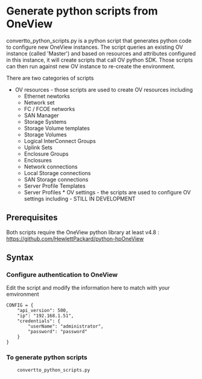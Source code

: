 # Generate python scripts from OneView

convertto_python_scripts.py is a python script that generates python code to configure new OneView instances. The script queries an existing OV instance (called 'Master') and based on resources and attributes configured in this instance, it will create scripts that call OV python SDK. Those scripts can then run against new OV instance to re-create the environment. 

There are two categories of scripts
   * OV resources - those scripts are used to create OV resources including
        * Ethernet newtorks
        * Network set
        * FC / FCOE networks
        * SAN Manager
        * Storage Systems
        * Storage Volume templates
        * Storage Volumes
        * Logical InterConnect Groups
        * Uplink Sets
        * Enclosure Groups
        * Enclosures
        * Network connections
        * Local Storage connections
        * SAN Storage connections
        * Server Profile Templates
        * Server Profiles
    * OV settings - the scripts are used to configure OV settings including  - STILL IN DEVELOPMENT




## Prerequisites
Both scripts require the OneView python library at least v4.8 : https://github.com/HewlettPackard/python-hpOneView


## Syntax

### Configure authentication to OneView
Edit the script and modify the information here to match with your emvironment
```
CONFIG = {
    "api_version": 500,
    "ip": "192.168.1.51",
    "credentials": {
        "userName": "administrator",
        "password": "password"
    }
}

```
### To generate python scripts

```
    convertto_python_scripts.py

```

